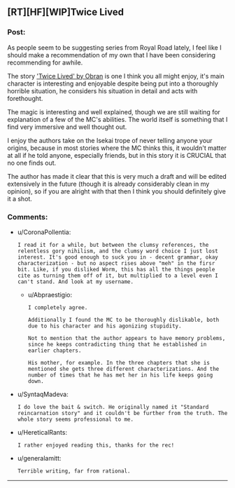 ## [RT][HF][WIP]Twice Lived

### Post:

As people seem to be suggesting series from Royal Road lately, I feel like I should make a recommendation of my own that I have been considering recommending for awhile.

The story ['Twice Lived' by Obran](https://www.royalroad.com/fiction/19827/twice-lived) is one I think you all might enjoy, it's main character is interesting and enjoyable despite being put into a thoroughly horrible situation, he considers his situation in detail and acts with forethought.

The magic is interesting and well explained, though we are still waiting for explanation of a few of the MC's abilities. The world itself is something that I find very immersive and well thought out.

I enjoy the authors take on the Isekai trope of never telling anyone your origins, because in most stories where the MC thinks this, it wouldn't matter at all if he told anyone, especially friends, but in this story it is CRUCIAL that no one finds out.

The author has made it clear that this is very much a draft and will be edited extensively in the future (though it is already considerably clean in my opinion), so if you are alright with that then I think you should definitely give it a shot.

### Comments:

- u/CoronaPollentia:
  ```
  I read it for a while, but between the clumsy references, the relentless gory nihilism, and the clumsy word choice I just lost interest. It's good enough to suck you in - decent grammar, okay characterization - but no aspect rises above "meh" in the firsr bit. Like, if you disliked Worm, this has all the things people cite as turning them off of it, but multiplied to a level even I can't stand. And look at my username.
  ```

  - u/Abpraestigio:
    ```
    I completely agree.

    Additionally I found the MC to be thoroughly dislikable, both due to his character and his agonizing stupidity.

    Not to mention that the author appears to have memory problems, since he keeps contradicting thing that he established in earlier chapters.

    His mother, for example. In the three chapters that she is mentioned she gets three different characterizations. And the number of times that he has met her in his life keeps going down.
    ```

- u/SyntaqMadeva:
  ```
  I do love the bait & switch. He originally named it "Standard reincarnation story" and it couldn't be further from the truth. The whole story seems professional to me.
  ```

- u/HereticalRants:
  ```
  I rather enjoyed reading this, thanks for the rec!
  ```

- u/generalamitt:
  ```
  Terrible writing, far from rational.
  ```

---


